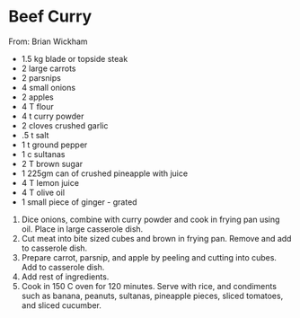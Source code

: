 # Beef Curry
From: Brian Wickham

* 1.5 kg blade or topside steak
* 2 large carrots
* 2 parsnips
* 4 small onions
* 2 apples
* 4 T flour
* 4 t curry powder
* 2 cloves crushed garlic
* .5 t salt
* 1 t ground pepper
* 1 c sultanas
* 2 T brown sugar
* 1 225gm can of crushed pineapple with juice
* 4 T lemon juice
* 4 T olive oil
* 1 small piece of ginger - grated

1.  Dice onions, combine with curry powder and cook in frying pan using oil.  Place in large casserole dish.
2.  Cut meat into bite sized cubes and brown in frying pan.  Remove and add to casserole dish.
3.  Prepare carrot, parsnip, and apple by peeling and cutting into cubes.  Add to casserole dish.
4.  Add rest of ingredients.
5.  Cook in 150 C oven for 120 minutes.
Serve with rice, and condiments such as banana, peanuts, sultanas, pineapple pieces, sliced tomatoes, and sliced cucumber.


